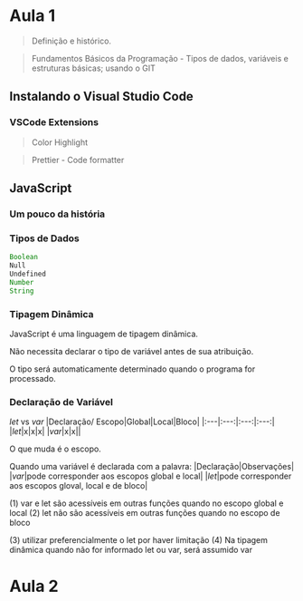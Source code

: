 # Aula 1

> Definição e histórico.

> Fundamentos Básicos da Programação - Tipos de dados, variáveis e estruturas básicas; usando o GIT


## Instalando o Visual Studio Code
### VSCode Extensions

> Color Highlight

> Prettier - Code formatter

## JavaScript
### Um pouco da história
### Tipos de Dados

```js
Boolean
Null
Undefined
Number
String
```

### Tipagem Dinâmica

JavaScript é uma linguagem de tipagem dinâmica.

Não necessita declarar o tipo de variável antes de sua atribuição.

O tipo será automaticamente determinado quando o programa for processado.

### Declaração de Variável

*let* vs *var*
|Declaração/ Escopo|Global|Local|Bloco|
|:---|:---:|:---:|:---:|
|*let*|x|x|x|
|*var*|x|x||

O que muda é o escopo.

Quando uma variável é declarada com a palavra:
|Declaração|Observações|
|*var*|pode corresponder aos escopos global e local|
|*let*|pode corresponder aos escopos gloval, local e de bloco|

(1) var e let são acessíveis em outras funções quando no escopo global e local
(2) let não são acessíveis em outras funções quando no escopo de bloco

(3) utilizar preferencialmente o let por haver limitação
(4) Na tipagem dinâmica quando não for informado let ou var, será assumido var

# Aula 2
